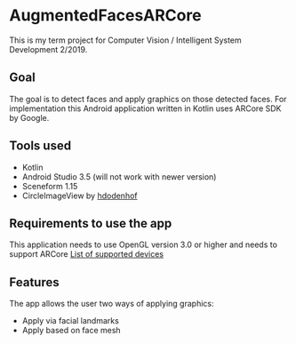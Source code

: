 # AugmentedFacesARCore
This is my term project for Computer Vision / Intelligent System Development 2/2019.

## Goal
The goal is to detect faces and apply graphics on those detected faces.
For implementation this Android application written in Kotlin uses ARCore SDK by Google.

## Tools used
- Kotlin
- Android Studio 3.5 (will not work with newer version)
- Sceneform 1.15
- CircleImageView by [hdodenhof](https://github.com/hdodenhof/CircleImageView)

## Requirements to use the app
This application needs to use OpenGL version 3.0 or higher and needs to support ARCore
[List of supported devices](https://developers.google.com/ar/discover/supported-devices)

## Features
The app allows the user two ways of applying graphics:
- Apply via facial landmarks
- Apply based on face mesh

